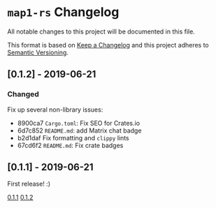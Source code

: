 # `map1-rs` Changelog

All notable changes to this project will be documented in this file.

This format is based on [Keep a
Changelog](https://keepachangelog.com/en/1.0.0/) and this project adheres to
[Semantic Versioning](http://semver.org/spec/v2.0.0.html).

## [0.1.2] - 2019-06-21

### Changed

Fix up several non-library issues:
* 8900ca7 `Cargo.toml`: Fix SEO for Crates.io
* 6d7c852 `README.md`: add Matrix chat badge
* b2d1daf Fix formatting and `clippy` lints
* 67cd6f2 `README.md`: Fix crate badges

## [0.1.1] - 2019-06-21

First release! :)

[0.1.1](https://github.com/erichdongubler/map1-rs/compare/59cf7ba0ff074f7eb1c30a4bd3c4dd05beb4464d...0.1.1)
[0.1.2](https://github.com/erichdongubler/map1-rs/compare/0.1.1...0.1.2)
